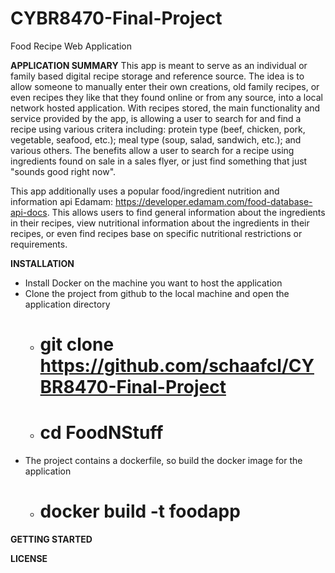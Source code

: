 # CYBR8470-Final-Project
Food Recipe Web Application


**APPLICATION SUMMARY**
This app is meant to serve as an individual or family based digital recipe storage and reference source.  The idea is to allow someone to manually enter their own creations, old family recipes, or even recipes they like that they found online or from any source, into a local network hosted application.  With recipes stored, the main functionality and service provided by the app, is allowing a user to search for and find a recipe using various critera including:  protein type (beef, chicken, pork, vegetable, seafood, etc.); meal type (soup, salad, sandwich, etc.); and various others.  The benefits allow a user to search for a recipe using ingredients found on sale in a sales flyer, or just find something that just "sounds good right now".

This app additionally uses a popular food/ingredient nutrition and information api Edamam:  https://developer.edamam.com/food-database-api-docs.  This allows users to find general information about the ingredients in their recipes, view nutritional information about the ingredients in their recipes, or even find recipes base on specific nutritional restrictions or requirements.




**INSTALLATION**

- Install Docker on the machine you want to host the application
- Clone the project from github to the local machine and open the application directory
    - # git clone https://github.com/schaafcl/CYBR8470-Final-Project
    - # cd FoodNStuff
- The project contains a dockerfile, so build the docker image for the application
    - # docker build -t foodapp
    


**GETTING STARTED**



**LICENSE**



